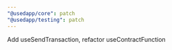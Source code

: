```yaml
---
"@usedapp/core": patch
"@usedapp/testing": patch
---
```


Add useSendTransaction, refactor useContractFunction
